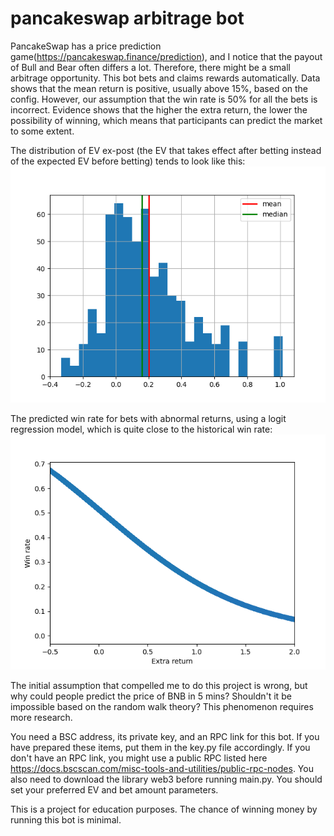 # pancakeswap arbitrage bot

PancakeSwap has a price prediction game(https://pancakeswap.finance/prediction), and I notice that the payout of Bull and Bear often differs a lot. Therefore, there might be a small arbitrage opportunity. This bot bets and claims rewards automatically. Data shows that the mean return is positive, usually above 15%, based on the config. However, our assumption that the win rate is 50% for all the bets is incorrect. Evidence shows that the higher the extra return, the lower the possibility of winning, which means that participants can predict the market to some extent. 

The distribution of EV ex-post (the EV that takes effect after betting instead of the expected EV before betting) tends to look like this:
![Alt text](https://github.com/ChenyXu/PancakeSwap-Arbitrage-Bot/blob/main/effective%20ev%20%20distribution.png)

The predicted win rate for bets with abnormal returns, using a logit regression model, which is quite close to the historical win rate:
![Alt text](https://github.com/ChenyXu/PancakeSwap-Arbitrage-Bot/blob/main/Predicted%20winrate.png)

The initial assumption that compelled me to do this project is wrong, but why could people predict the price of BNB in 5 mins? Shouldn't it be impossible based on the random walk theory? This phenomenon requires more research.

You need a BSC address, its private key, and an RPC link for this bot. If you have prepared these items, put them in the key.py file accordingly. If you don't have an RPC link, you might use a public RPC listed here https://docs.bscscan.com/misc-tools-and-utilities/public-rpc-nodes. You also need to download the library web3 before running main.py. You should set your preferred EV and bet amount parameters.

This is a project for education purposes. The chance of winning money by running this bot is minimal. 
